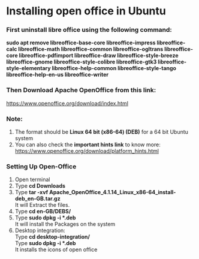 
# Installing open office in Ubuntu 

### First uninstall libre office using the following command: 
**sudo apt remove libreoffice-base-core libreoffice-impress libreoffice-calc libreoffice-math libreoffice-common libreoffice-ogltrans libreoffice-core libreoffice-pdfimport libreoffice-draw libreoffice-style-breeze libreoffice-gnome libreoffice-style-colibre libreoffice-gtk3 libreoffice-style-elementary libreoffice-help-common libreoffice-style-tango libreoffice-help-en-us libreoffice-writer**

### Then Download Apache OpenOffice from this link:
https://www.openoffice.org/download/index.html  

### Note: 
1. The format should be **Linux 64 bit (x86-64) (DEB)** for a 64 bit Ubuntu system  
2. You can also check the **important hints link** to know more:   https://www.openoffice.org/download/platform_hints.html  

### Setting Up Open-Office
1. Open terminal  
2. Type **cd Downloads**  
3. Type **tar -xvf Apache_OpenOffice_4.1.14_Linux_x86-64_install-deb_en-GB.tar.gz**  
   It will Extract the files.  
4. Type **cd en-GB/DEBS/**  
5. Type **sudo dpkg -i \*.deb**  
   It will install the Packages on the system  
6. Desktop integration:  
    Type **cd desktop-integration/**  
    Type **sudo dpkg -i \*.deb**  
    It installs the icons of open office

